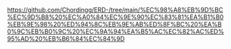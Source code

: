 https://github.com/Chordingg/ERD-/tree/main/%EC%98%A8%EB%9D%BC%EC%9D%B8%20%EC%A0%84%EC%9E%90%EC%83%81%EA%B1%B0%EB%9E%98%20%ED%94%8C%EB%9E%AB%ED%8F%BC%20%EA%B0%9C%EB%B0%9C%20%EC%9A%94%EA%B5%AC%EC%82%AC%ED%95%AD%20%EB%B6%84%EC%84%9D
